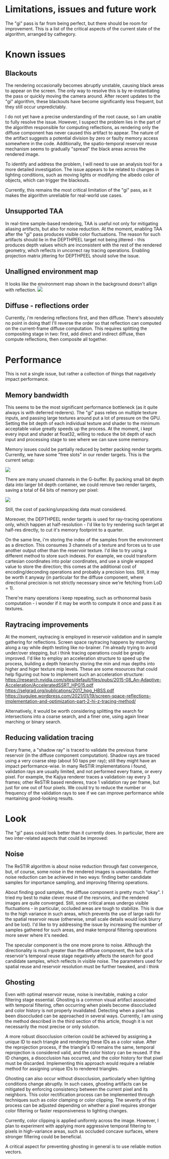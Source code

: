 # Limitations, issues and future work

The "gi" pass is far from being perfect, but there should be room for improvement. This is a list of the critical aspects of the current state of the algorithm, arranged by cathegory.

# Known issues

## Blackouts

The rendering occasionally becomes abruptly unstable, causing black areas to appear on the screen. The only way to resolve this is by re-instantiating the pass or quickly moving the camera around. After recent updates to the "gi" algorithm, these blackouts have become significantly less frequent, but they still occur unpredictably.

I do not yet have a precise understanding of the root cause, so I am unable to fully resolve the issue. However, I suspect the problem lies in the part of the algorithm responsible for computing reflections, as rendering only the diffuse component has never caused this artifact to appear. The nature of the artifact suggests a potential division by zero or faulty memory access somewhere in the code. Additionally, the spatio-temporal reservoir reuse mechanism seems to gradually "spread" the black areas across the rendered image.

To identify and address the problem, I will need to use an analysis tool for a more detailed investigation. The issue appears to be related to changes in lighting conditions, such as moving lights or modifying the albedo color of objects, which can trigger the blackouts.

Currently, this remains the most critical limitation of the "gi" pass, as it makes the algorithm unreliable for real-world use cases.

## Unsupported TAA

In real-time sample-based rendering, TAA is useful not only for mitigating aliasing artifacts, but also for noise reduction. At the moment, enabling TAA after the "gi" pass produces visible color fluctuations. The reason for such artifacts should lie in the DEPTHPEEL target not being jittered - this produces depth values which are inconsistent with the rest of the rendered geometry, whch reflects in uncorrect ray tracing operations. Enabling projection matrix jittering for DEPTHPEEL should solve the issue.

## Unalligned environment map

It looks like the environment map shown in the background doesn't allign with reflection. 
![](./images/allignement_issue.png)

## Diffuse - reflections order

Currently, i'm rendering reflections first, and then diffuse. There's absoutely no point in doing that! I'll reverse the order so that reflection can computed on the current-frame diffuse computation. This requires splitting the compositing stage in two: first, add direct and indirect diffuse, then compute reflections, then composite all together.

# Performance

This is not a single issue, but rather a collection of things that nagatively impact performance.

## Memory bandwidth

This seems to be the most significant performance bottleneck (as it quite always is with deferred rederers). The "gi" pass relies on multiple texture inputs, and passing large textures around put a lot of pressure on the GPU. Setting the bit depth of each individual texture and shader to the minimum acceptable value greatly speeds up the process. At the moment, i kept every input and shader at float32, willing to reduce the bit depth of each input and processing stage to see where we can save some memory.

Memory issues could be partially reduced by better packing render targets. Currently, we have some "free slots" in our render targets. This is the current setup:

![](./images/current_render_targets.png)

There are many unused channels in the G-buffer. By packing small bit depth data into larger bit depth container, we could remove two render targets, saving a total of 64 bits of memory per pixel:

![](./images/packed_render_targets.png)

Still, the cost of packing/unpacking data must considered.

Moreover, the DEPTHPEEL render targets is used for ray-tracing operations only, which happen at half-resolution - I'd like to try rendering such target at half-res directly, to cut it's memory footprint to a quarter.

On the same line, i'm storing the index of the samples from the environment as a direction. This consumes 3 channels of a texture and forces us to use another output other than the reservoir texture. I'd like to try using a different method to store such indexes. For example, we could transform cartesian coordinates into polar coordinates, and use a single wrapped value to store the direction; this comes at the additional cost of encoding/deconding operations and probably a precision loss. Still, it may be worth it anyway (in particular for the diffuse component, where directional precision is not strictly necessary since we're fetching from LoD = 1).

There're many operations i keep repeating, such as orthonormal basis computation - i wonder if it may be worth to compute it once and pass it as textures.

## Raytracing improvements

At the moment, raytracing is employed in reservoir validation and in sample gathering for reflections. Screen space raytracing happens by marching along a ray while depth testing like no-brainer. I'm already trying to avoid under/over stepping, but i think tracing operations could be greatly improved. I'd like to employ an acceleration structure to speed up the process, building a depth hierarchy storing the min and max depths into higher and higer texture mip levels. These are some resources that could help figuring out how to implement such an acceleration structure:
https://research.nvidia.com/sites/default/files/pubs/2015-08_An-Adaptive-Acceleration/AcceleratedSSRT_HPG15.pdf
https://selgrad.org/publications/2017_hpg_HBSS.pdf
https://sugulee.wordpress.com/2021/01/19/screen-space-reflections-implementation-and-optimization-part-2-hi-z-tracing-method/

Alternatively, it would be worth considering splitting the search for intersections into a coarse search, and a finer one, using again linear marching or binary search.

## Reducing validation tracing

Every frame, a "shadow ray" is traced to validate the previous frame reservoir (in the diffuse component computation). Shadow rays are traced using a very coarse step (about 50 taps per ray); still they might have an impact performance-wise. In many ReSTIR implementations i found, validation rays are usually limited, and not performed every frame, or every pixel. For example, the Kajiya renderer traces a validatioin ray every 3 frames; other ReSTIR based renderes, trace 1 validation ray per frame, but just for one out of four pixels. We could try to reduce the number or frequency of the validation rays to see if we can improve performance while mantaining good-looking results.

# Look

The "gi" pass could look better than it currently does. In particular, there are two inter-related aspects that could be improved:

## Noise

The ReSTIR algorithm is about noise reduction through fast convergence, but, of course, some noise in the rendered images is unavoidable. Further noise reduction can be achieved in two ways: finding better candidate samples for importance sampling, and improving filtering operations.

About finding good samples, the diffuse component is pretty much "okay". I tried my best to make clever reuse of the resrvoirs, and the rendered images are quite converged. Still, some critical areas undergo visible fluctuations - in particular, occluded areas are tough to stabilize. This is due to the high variance in such areas, which prevents the use of large radii for the spatial reservoir reuse (otherwise, small scale details would look blurry and be lost). I'd like to try addressing the issue by increasing the number of samples gathered for such areas, and make temporal filtering operations more sever where it's needed.

The specular component is the one more prone to noise. Although the directionality is much greater than the diffuse component, the lack of a reservoir's temporal reuse stage negatively affects the search for good candidate samples, which reflects in visible noise. The parameters used for spatial reuse and reservoir resolution must be further tweaked, and i think 

## Ghosting

Even with optimal reservoir reuse, noise is inevitable, making a color filtering stage essential. Ghosting is a common visual artifact associated with temporal filtering, often occurring when pixels become disoccluded and color history is not properly invalidated. Detecting when a pixel has been disoccluded can be approached in several ways. Currently, I am using the method described in the third section of this article, though it is not necessarily the most precise or only solution.

A more robust disocclusion criterion could be achieved by assigning a unique ID to each triangle and rendering these IDs as a color value. After the reprojection process, if the triangle's ID remains the same, temporal reprojection is considered valid, and the color history can be reused. If the ID changes, a disocclusion has occurred, and the color history for that pixel must be discarded. Implementing this approach would require a reliable method for assigning unique IDs to rendered triangles.

Ghosting can also occur without disocclusion, particularly when lighting conditions change abruptly. In such cases, ghosting artifacts can be mitigated by enforcing consistency between the current pixel and its neighbors. This color rectification process can be implemented through techniques such as color clamping or color clipping. The severity of this process can be adjusted depending on whether a pixel requires stronger color filtering or faster responsiveness to lighting changes.

Currently, color clipping is applied uniformly across the image. However, I plan to experiment with applying more aggressive temporal filtering to pixels in high-variance areas, such as occluded concave surfaces, where stronger filtering could be beneficial.

A critical aspect for preventing ghosting in general is to use reliable motion vectors.
